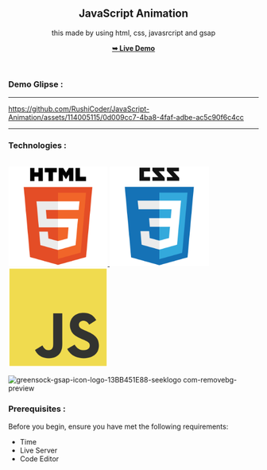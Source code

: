 <div align="center">

  <br />

  <h2 align="center">JavaScript Animation</h2>

  this made by using html, css, javasrcript and gsap

  <a href="https://deft-mousse-d5cef8.netlify.app/"><strong>➥ Live Demo</strong></a>
</div>

<br />

### Demo Glipse :

<hr/>

https://github.com/RushiCoder/JavaScript-Animation/assets/114005115/0d009cc7-4ba8-4faf-adbe-ac5c90f6c4cc

<hr/>

### Technologies :
<br/>
<a href="https://www.w3.org/html/" target="_blank" rel="noreferrer" > <img src="https://raw.githubusercontent.com/devicons/devicon/master/icons/html5/html5-original-wordmark.svg" alt="html5" width="200" height="200" /> </a>
<a href="https://www.w3schools.com/css/" target="_blank" rel="noreferrer" > <img src="https://raw.githubusercontent.com/devicons/devicon/master/icons/css3/css3-original-wordmark.svg" alt="css3" width="200" height="200" /> </a>
 <a href="https://developer.mozilla.org/en-US/docs/Web/JavaScript" target="_blank" rel="noreferrer"> <img src="https://raw.githubusercontent.com/devicons/devicon/master/icons/javascript/javascript-original.svg" alt="javascript" width="200" height="200"/> </a> 
 
![greensock-gsap-icon-logo-13BB451E88-seeklogo com-removebg-preview](https://github.com/RushiCoder/JavaScript-Animation/assets/114005115/a8db8507-2e77-4252-9c91-498b7792e5d5)


### Prerequisites :

Before you begin, ensure you have met the following requirements:

* Time
* Live Server
* Code Editor


